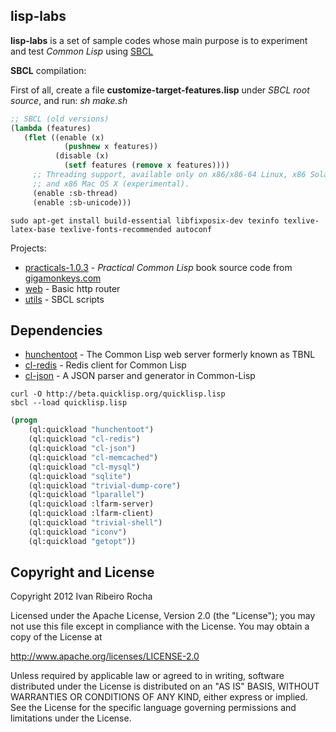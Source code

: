 lisp-labs
-----------

**lisp-labs**  is a set of sample codes whose main purpose is to experiment and test *Common Lisp* using [SBCL]

**SBCL** compilation:

First of all, create a file **customize-target-features.lisp** under *SBCL root source*, and run: *sh make.sh*

```lisp 
;; SBCL (old versions)
(lambda (features)
   (flet ((enable (x)
            (pushnew x features))
          (disable (x)
            (setf features (remove x features))))
     ;; Threading support, available only on x86/x86-64 Linux, x86 Solaris
     ;; and x86 Mac OS X (experimental).
     (enable :sb-thread)
     (enable :sb-unicode)))
```

```shell
sudo apt-get install build-essential libfixposix-dev texinfo texlive-latex-base texlive-fonts-recommended autoconf
```

Projects:

* [practicals-1.0.3] - *Practical Common Lisp* book source code from [gigamonkeys.com]
* [web] - Basic http router
* [utils] - SBCL scripts

Dependencies
-----------

* [hunchentoot] - The Common Lisp web server formerly known as TBNL
* [cl-redis] - Redis client for Common Lisp
* [cl-json] - A JSON parser and generator in Common-Lisp

```shell
curl -O http://beta.quicklisp.org/quicklisp.lisp
sbcl --load quicklisp.lisp
```

```lisp
(progn
    (ql:quickload "hunchentoot") 
    (ql:quickload "cl-redis") 
    (ql:quickload "cl-json") 
    (ql:quickload "cl-memcached") 
    (ql:quickload "cl-mysql") 
    (ql:quickload "sqlite") 
    (ql:quickload "trivial-dump-core") 
    (ql:quickload "lparallel") 
    (ql:quickload :lfarm-server) 
    (ql:quickload :lfarm-client) 
    (ql:quickload "trivial-shell") 
    (ql:quickload "iconv") 
    (ql:quickload "getopt"))
```

Copyright and License
-----------
Copyright 2012 Ivan Ribeiro Rocha

Licensed under the Apache License, Version 2.0 (the "License");
you may not use this file except in compliance with the License.
You may obtain a copy of the License at

   http://www.apache.org/licenses/LICENSE-2.0

Unless required by applicable law or agreed to in writing, software
distributed under the License is distributed on an "AS IS" BASIS,
WITHOUT WARRANTIES OR CONDITIONS OF ANY KIND, either express or implied.
See the License for the specific language governing permissions and
limitations under the License.

  [SBCL]: http://www.sbcl.org
  [practicals-1.0.3]: https://github.com/irr/cl-labs/tree/master/practicals-1.0.3
  [web]: https://github.com/irr/cl-labs/tree/master/web
  [utils]: https://github.com/irr/cl-labs/tree/master/utils
  [gigamonkeys.com]: http://www.gigamonkeys.com/book
  [quicklisp]: http://www.quicklisp.org
  [hunchentoot]: http://weitz.de/hunchentoot
  [cl-redis]: https://github.com/vseloved/cl-redis
  [cl-json]: http://common-lisp.net/project/cl-json
